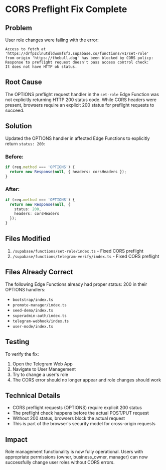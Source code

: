 # CORS Preflight Fix Complete

## Problem
User role changes were failing with the error:
```
Access to fetch at 'https://drfpzclnutdldwomfsfz.supabase.co/functions/v1/set-role' 
from origin 'https://thebull.dog' has been blocked by CORS policy: 
Response to preflight request doesn't pass access control check: 
It does not have HTTP ok status.
```

## Root Cause
The OPTIONS preflight request handler in the `set-role` Edge Function was not explicitly returning HTTP 200 status code. While CORS headers were present, browsers require an explicit 200 status for preflight requests to succeed.

## Solution
Updated the OPTIONS handler in affected Edge Functions to explicitly return `status: 200`:

### Before:
```typescript
if (req.method === 'OPTIONS') {
  return new Response(null, { headers: corsHeaders });
}
```

### After:
```typescript
if (req.method === 'OPTIONS') {
  return new Response(null, {
    status: 200,
    headers: corsHeaders
  });
}
```

## Files Modified
1. `/supabase/functions/set-role/index.ts` - Fixed CORS preflight
2. `/supabase/functions/telegram-verify/index.ts` - Fixed CORS preflight

## Files Already Correct
The following Edge Functions already had proper status: 200 in their OPTIONS handlers:
- `bootstrap/index.ts`
- `promote-manager/index.ts`
- `seed-demo/index.ts`
- `superadmin-auth/index.ts`
- `telegram-webhook/index.ts`
- `user-mode/index.ts`

## Testing
To verify the fix:
1. Open the Telegram Web App
2. Navigate to User Management
3. Try to change a user's role
4. The CORS error should no longer appear and role changes should work

## Technical Details
- CORS preflight requests (OPTIONS) require explicit 200 status
- The preflight check happens before the actual POST/PUT request
- Without 200 status, browsers block the actual request
- This is part of the browser's security model for cross-origin requests

## Impact
Role management functionality is now fully operational. Users with appropriate permissions (owner, business_owner, manager) can now successfully change user roles without CORS errors.

